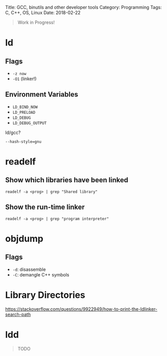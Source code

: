 Title: GCC, binutils and other developer tools
Category: Programming
Tags: C, C++, OS, Linux
Date: 2018-02-22

> Work in Progress!



# ld

## Flags

- `-z now`
- `-O1` (linker!)

## Environment Variables

- `LD_BIND_NOW`
- `LD_PRELOAD`
- `LD_DEBUG`
- `LD_DEBUG_OUTPUT`


ld/gcc?

`--hash-style=gnu`

# readelf

## Show which libraries have been linked

`readelf -a <prog> | grep "Shared library"`

## Show the run-time linker

`readelf -a <prog> | grep "program interpreter"`

# objdump

## Flags

- `-d`: disassemble
- `-C`: demangle C++ symbols


# Library Directories

https://stackoverflow.com/questions/9922949/how-to-print-the-ldlinker-search-path


# ldd

> TODO
